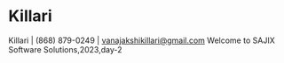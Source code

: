 # Killari
Killari | (868) 879-0249 | vanajakshikillari@gmail.com
Welcome to SAJIX Software Solutions,2023,day-2